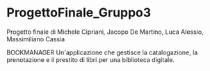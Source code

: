 # ProgettoFinale_Gruppo3
Progetto finale di Michele Cipriani, Jacopo De Martino, Luca Alessio, Massimiliano Cassia

BOOKMANAGER
Un'applicazione che gestisce la catalogazione, la prenotazione e il prestito di libri per una biblioteca digitale.

